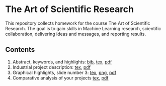 # The Art of Scientific Research

This repository collects homework for the course The Art of Scientific Research. The goal is to gain skills in Machine Learning research, scientific collaboration, delivering ideas and messages, and reporting results. 

## Contents
1. Abstract, keywords, and highlights: [bib](/Name-theArt.bib), [tex](/Name-Step-1.tex), [pdf](/Name-Step-1.pdf)
2. Industrial project description: [tex](/Name-Step-2.tex), [pdf](/Name-Step-2.pdf)
3. Graphical highlights, slide number 3: [tex](/Name-Step-3.tex), [png](/Name-Step-3-fig.png), [pdf](/Name-Step-3.pdf)
4. Comparative analysis of your projects [tex](/Name-Step-6.tex), [pdf](/Name-Step-6.pdf)
